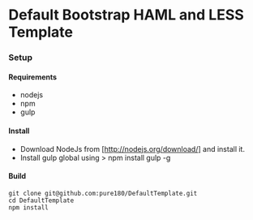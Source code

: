 # Default Bootstrap HAML and LESS Template

### Setup
#### Requirements

* nodejs
* npm
* gulp

#### Install 
* Download NodeJs from [http://nodejs.org/download/] and install it.
* Install gulp global using > npm install gulp -g


#### Build
```
git clone git@github.com:pure180/DefaultTemplate.git
cd DefaultTemplate
npm install